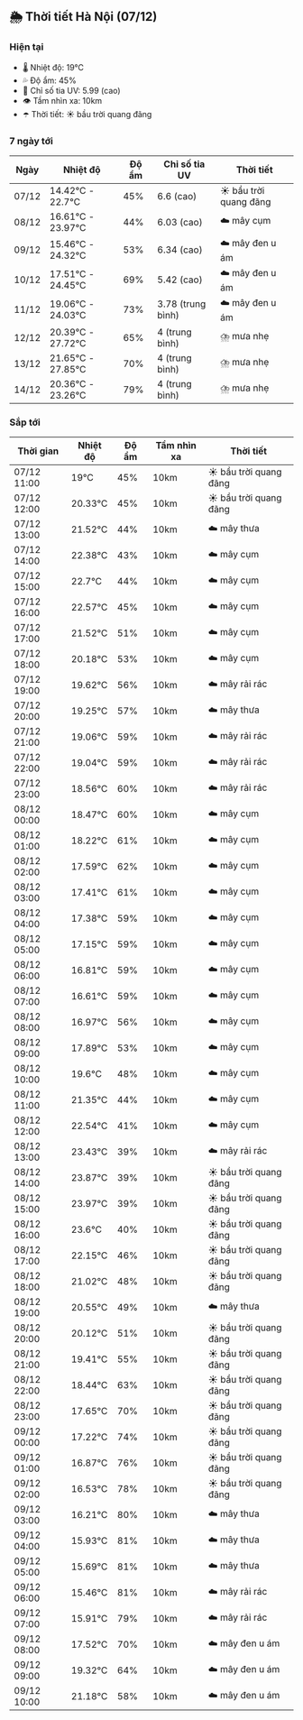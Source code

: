 ## 🌦️ Thời tiết Hà Nội (07/12)

### Hiện tại

- 🌡️ Nhiệt độ: 19℃
- 💦 Độ ẩm: 45%
- 🌟 Chỉ số tia UV: 5.99 (cao)
- 👁️ Tầm nhìn xa: 10km
- ☂️ Thời tiết: ☀️ bầu trời quang đãng

### 7 ngày tới

| Ngày | Nhiệt độ | Độ ẩm | Chỉ số tia UV | Thời tiết |
| --- | --- | --- | --- | --- |
| 07/12 | 14.42℃ - 22.7℃ | 45% | 6.6 (cao) | ☀️ bầu trời quang đãng |
| 08/12 | 16.61℃ - 23.97℃ | 44% | 6.03 (cao) | ☁️ mây cụm |
| 09/12 | 15.46℃ - 24.32℃ | 53% | 6.34 (cao) | ☁️ mây đen u ám |
| 10/12 | 17.51℃ - 24.45℃ | 69% | 5.42 (cao) | ☁️ mây đen u ám |
| 11/12 | 19.06℃ - 24.03℃ | 73% | 3.78 (trung bình) | ☁️ mây đen u ám |
| 12/12 | 20.39℃ - 27.72℃ | 65% | 4 (trung bình) | ⛈️ mưa nhẹ |
| 13/12 | 21.65℃ - 27.85℃ | 70% | 4 (trung bình) | ⛈️ mưa nhẹ |
| 14/12 | 20.36℃ - 23.26℃ | 79% | 4 (trung bình) | ⛈️ mưa nhẹ |

### Sắp tới

| Thời gian | Nhiệt độ | Độ ẩm | Tầm nhìn xa | Thời tiết |
| --- | --- | --- | --- | --- |
| 07/12 11:00 | 19℃ | 45% | 10km | ☀️ bầu trời quang đãng |
| 07/12 12:00 | 20.33℃ | 45% | 10km | ☀️ bầu trời quang đãng |
| 07/12 13:00 | 21.52℃ | 44% | 10km | ☁️ mây thưa |
| 07/12 14:00 | 22.38℃ | 43% | 10km | ☁️ mây cụm |
| 07/12 15:00 | 22.7℃ | 44% | 10km | ☁️ mây cụm |
| 07/12 16:00 | 22.57℃ | 45% | 10km | ☁️ mây cụm |
| 07/12 17:00 | 21.52℃ | 51% | 10km | ☁️ mây cụm |
| 07/12 18:00 | 20.18℃ | 53% | 10km | ☁️ mây cụm |
| 07/12 19:00 | 19.62℃ | 56% | 10km | ☁️ mây rải rác |
| 07/12 20:00 | 19.25℃ | 57% | 10km | ☁️ mây thưa |
| 07/12 21:00 | 19.06℃ | 59% | 10km | ☁️ mây rải rác |
| 07/12 22:00 | 19.04℃ | 59% | 10km | ☁️ mây rải rác |
| 07/12 23:00 | 18.56℃ | 60% | 10km | ☁️ mây rải rác |
| 08/12 00:00 | 18.47℃ | 60% | 10km | ☁️ mây cụm |
| 08/12 01:00 | 18.22℃ | 61% | 10km | ☁️ mây cụm |
| 08/12 02:00 | 17.59℃ | 62% | 10km | ☁️ mây cụm |
| 08/12 03:00 | 17.41℃ | 61% | 10km | ☁️ mây cụm |
| 08/12 04:00 | 17.38℃ | 59% | 10km | ☁️ mây cụm |
| 08/12 05:00 | 17.15℃ | 59% | 10km | ☁️ mây cụm |
| 08/12 06:00 | 16.81℃ | 59% | 10km | ☁️ mây cụm |
| 08/12 07:00 | 16.61℃ | 59% | 10km | ☁️ mây cụm |
| 08/12 08:00 | 16.97℃ | 56% | 10km | ☁️ mây cụm |
| 08/12 09:00 | 17.89℃ | 53% | 10km | ☁️ mây cụm |
| 08/12 10:00 | 19.6℃ | 48% | 10km | ☁️ mây cụm |
| 08/12 11:00 | 21.35℃ | 44% | 10km | ☁️ mây cụm |
| 08/12 12:00 | 22.54℃ | 41% | 10km | ☁️ mây cụm |
| 08/12 13:00 | 23.43℃ | 39% | 10km | ☁️ mây rải rác |
| 08/12 14:00 | 23.87℃ | 39% | 10km | ☀️ bầu trời quang đãng |
| 08/12 15:00 | 23.97℃ | 39% | 10km | ☀️ bầu trời quang đãng |
| 08/12 16:00 | 23.6℃ | 40% | 10km | ☀️ bầu trời quang đãng |
| 08/12 17:00 | 22.15℃ | 46% | 10km | ☀️ bầu trời quang đãng |
| 08/12 18:00 | 21.02℃ | 48% | 10km | ☀️ bầu trời quang đãng |
| 08/12 19:00 | 20.55℃ | 49% | 10km | ☁️ mây thưa |
| 08/12 20:00 | 20.12℃ | 51% | 10km | ☀️ bầu trời quang đãng |
| 08/12 21:00 | 19.41℃ | 55% | 10km | ☀️ bầu trời quang đãng |
| 08/12 22:00 | 18.44℃ | 63% | 10km | ☀️ bầu trời quang đãng |
| 08/12 23:00 | 17.65℃ | 70% | 10km | ☀️ bầu trời quang đãng |
| 09/12 00:00 | 17.22℃ | 74% | 10km | ☀️ bầu trời quang đãng |
| 09/12 01:00 | 16.87℃ | 76% | 10km | ☀️ bầu trời quang đãng |
| 09/12 02:00 | 16.53℃ | 78% | 10km | ☀️ bầu trời quang đãng |
| 09/12 03:00 | 16.21℃ | 80% | 10km | ☁️ mây thưa |
| 09/12 04:00 | 15.93℃ | 81% | 10km | ☁️ mây thưa |
| 09/12 05:00 | 15.69℃ | 81% | 10km | ☁️ mây thưa |
| 09/12 06:00 | 15.46℃ | 81% | 10km | ☁️ mây rải rác |
| 09/12 07:00 | 15.91℃ | 79% | 10km | ☁️ mây rải rác |
| 09/12 08:00 | 17.52℃ | 70% | 10km | ☁️ mây đen u ám |
| 09/12 09:00 | 19.32℃ | 64% | 10km | ☁️ mây đen u ám |
| 09/12 10:00 | 21.18℃ | 58% | 10km | ☁️ mây đen u ám |
